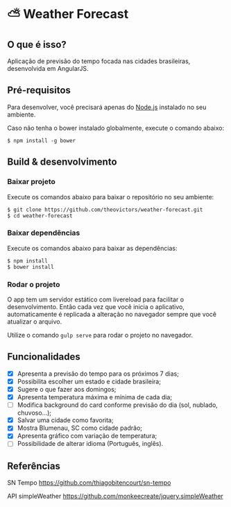 # ⛅ Weather Forecast 


## O que é isso?

Aplicação de previsão do tempo focada nas cidades brasileiras, desenvolvida em AngularJS.


## Pré-requisitos

Para desenvolver, você precisará apenas do [Node.js](http://nodejs.org/) instalado no seu ambiente.

Caso não tenha o bower instalado globalmente, execute o comando abaixo:

    $ npm install -g bower


## Build & desenvolvimento

### Baixar projeto

Execute os comandos abaixo para baixar o repositório no seu ambiente:

    $ git clone https://github.com/theovictors/weather-forecast.git
    $ cd weather-forecast
    
### Baixar dependências

Execute os comandos abaixo para baixar as dependências:

    $ npm install
    $ bower install
    
### Rodar o projeto

O app tem um servidor estático com livereload para facilitar o desenvolvimento.
Então cada vez que você inicia o aplicativo, automaticamente é replicada a alteração no navegador sempre que você atualizar o arquivo.

Utilize o comando `gulp serve` para rodar o projeto no navegador.


## Funcionalidades

- [x] Apresenta a previsão do tempo para os próximos 7 dias;
- [x] Possibilita escolher um estado e cidade brasileira;
- [x] Sugere o que fazer aos domingos;
- [x] Apresenta temperatura máxima e mínima de cada dia;
- [ ] Modifica background do card conforme previsão do dia (sol, nublado, chuvoso...);
- [x] Salvar uma cidade como favorita;
- [x] Mostra Blumenau, SC como cidade padrão;
- [x] Apresenta gráfico com variação de temperatura;
- [ ] Possibilidade de alterar idioma (Português, inglês).

## Referências

  SN Tempo https://github.com/thiagobitencourt/sn-tempo
  
  API simpleWeather https://github.com/monkeecreate/jquery.simpleWeather
